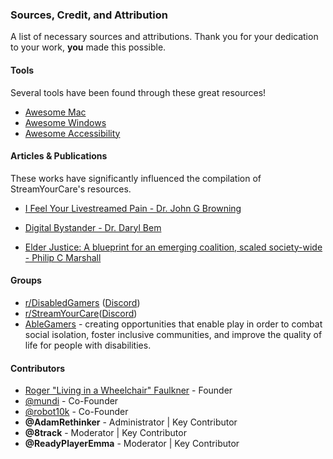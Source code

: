 ### Sources, Credit, and Attribution
A list of necessary sources and attributions. Thank you for your dedication to your work, **you** made this possible.


#### Tools
Several tools have been found through these great resources!
* [Awesome Mac](https://github.com/jaywcjlove/awesome-mac)
* [Awesome Windows](https://github.com/Awesome-Windows/Awesome)
* [Awesome Accessibility](https://github.com/brunopulis/awesome-a11y)

#### Articles & Publications
These works have significantly influenced the compilation of StreamYourCare's resources.

- [I Feel Your Livestreamed Pain - Dr. John G Browning](https://law.baylor.edu/sites/g/files/ecbvkj1546/files/2023-09/07_browning.pdf)

- [Digital Bystander - Dr. Daryl Bem](https://dbem.org/digital-bystander-effect/)

- [Elder Justice: A blueprint for an emerging coalition, scaled society-wide - Philip C Marshall](https://medium.com/beyondguardianship/elder-justice-a-blueprint-for-an-emerging-coalition-scaled-society-wide-a8a2a2ca4fcb)

#### Groups
* [r/DisabledGamers](https://www.reddit.com/r/disabledgamers/) ([Discord](https://discord.gg/UBBcDpFzcT))
* [r/StreamYourCare](https://www.reddit.com/r/streamyourcare/)([Discord](https://discord.gg/sedvQQMk93))
* [AbleGamers](https://ablegamers.org/) - creating opportunities that enable play in order to combat social isolation, foster inclusive communities, and improve the quality of life for people with disabilities.

#### Contributors

- [Roger "Living in a Wheelchair" Faulkner](https://www.youtube.com/watch?v=ecRPnHxVwXo) - Founder
- [@mundi](https://discordapp.com/users/197568264413511680) - Co-Founder
- [@robot10k](https://discordapp.com/users/1062949904860856360) - Co-Founder
- **@AdamRethinker** - Administrator | Key Contributor
- **@8track** - Moderator | Key Contributor
- **@ReadyPlayerEmma** - Moderator | Key Contributor